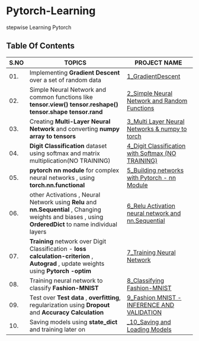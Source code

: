 # Pytorch-Learning
stepwise Learning Pytorch

## Table Of Contents

|S.NO|                               TOPICS                                                 | PROJECT NAME      |
|----|--------------------------------------------------------------------------------------|-------------------|
|01. |Implementing **Gradient Descent** over a set of random data          |[1_GradientDescent](https://github.com/AkankshaShrimal/Pytorch-Learning/blob/master/1_GradientDescent.ipynb)      |
|02. |Simple Neural Network and common functions like **tensor.view() tensor.reshape()  tensor.shape tensor.rand**      |[2_Simple Neural Network and Random Functions](https://github.com/AkankshaShrimal/Pytorch-Learning/blob/master/2_Simple%20Neural%20Network%20and%20Random%20Functions.ipynb)     |                                          
|03. |Creating **Multi-Layer Neural Network** and converting **numpy array to tensors**     |[3_Multi Layer Neural Networks & numpy to torch](https://github.com/AkankshaShrimal/Pytorch-Learning/blob/master/3_Multi%20Layer%20Neural%20Networks%20%26%20numpy%20to%20torch.ipynb)  |
|04. | **Digit Classification** dataset using softmax and matrix multiplication(NO TRAINING) |[4_Digit Classification with Softmax (NO TRAINING)](https://github.com/AkankshaShrimal/Pytorch-Learning/blob/master/4_Digit%20Classification%20with%20Softmax%20(%20NO%20TRAINING).ipynb)  |
|05. | **pytorch nn module** for complex neural networks , using **torch.nn.functional**      |[5_Building networks with Pytorch - nn Module](https://github.com/AkankshaShrimal/Pytorch-Learning/blob/master/5_Building%20networks%20with%20Pytorch%20-%20nn%20Module.ipynb)       |
|06. |other Activations , Neural Network using **Relu** and **nn.Sequential** , Changing weights and biases , using **OrderedDict** to name individual layers       |[6_Relu Activation neural network and nn.Sequential](https://github.com/AkankshaShrimal/Pytorch-Learning/blob/master/6_Relu%20Activation%20neural%20network%20and%20nn.Sequential.ipynb)  |
|07. |**Training** network over Digit Classification  - **loss calculation-criterion** , **Autograd** , update weights using **Pytorch -optim**      |[7_Training Neural Network](https://github.com/AkankshaShrimal/Pytorch-Learning/blob/master/7_Training%20Neural%20Network.ipynb)|
|08. |Training neural network to classify **Fashion-MNIST**      | [8_Classifying Fashion-MNIST](https://github.com/AkankshaShrimal/Pytorch-Learning/blob/master/8_Classifying%20Fashion-MNIST.ipynb)|
|09. |Test over **Test data** , **overfitting**, regularization using **Dropout** and **Accuracy Calculation** |[9_Fashion MNIST - INFERENCE AND VALIDATION](https://github.com/AkankshaShrimal/Pytorch-Learning/blob/master/9_Fashion%20MNIST%20-%20INFERENCE%20AND%20VALIDATION.ipynb)    |
|10. |Saving models using **state_dict** and training later on |[_10_Saving and Loading Models](https://github.com/AkankshaShrimal/Pytorch-Learning/tree/master/_10_Saving%20and%20Loading%20models)    |